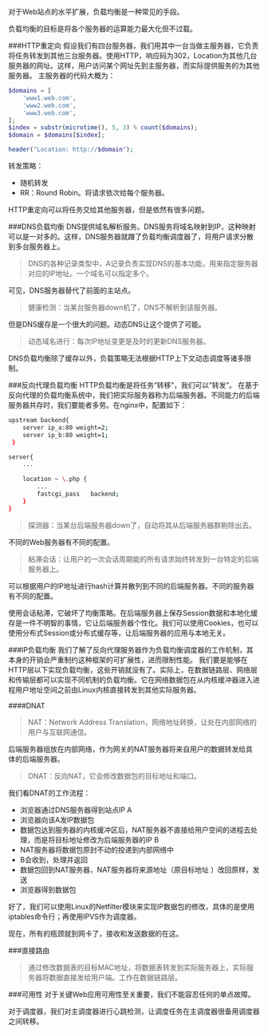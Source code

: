 <!--
author: 刘青
date: 2016-04-14
title: Web负载均衡
tags: 高性能Web站点 Web负载均衡
category: web/高性能Web站点
status: publish
summary: 
-->
对于Web站点的水平扩展，负载均衡是一种常见的手段。

负载均衡的目标是将各个服务器的运算能力最大化但不过载。

###HTTP重定向
假设我们有四台服务器，我们用其中一台当做主服务器，它负责将任务转发到其他三台服务器。使用HTTP，响应码为302，Location为其他几台服务器的网址。这样，用户访问某个网址先到主服务器，而实际提供服务的为其他服务器。
主服务器的代码大概为：
```php
$domains = [
	'www1.web.com',
	'www2.web.com',
	'www3.web.com',
];
$index = substr(microtime(), 5, 3) % count($domains);
$domain = $domains[$index];

header("Location: http://$domain");
```

转发策略：
- 随机转发
- RR：Round Robin。将请求依次给每个服务器。

HTTP重定向可以将任务交给其他服务器，但是依然有很多问题。

###DNS负载均衡
DNS提供域名解析服务。DNS服务将域名映射到IP，这种映射可以是一对多的。这样，DNS服务器就蹭了负载均衡调度器了，将用户请求分散到多台服务器上。
> DNS的各种记录类型中，A记录负责实现DNS的基本功能，用来指定服务器对应的IP地址。一个域名可以指定多个。

可见，DNS服务器替代了前面的主站点。

> 健康检测：当某台服务器down机了，DNS不解析到该服务器。

但是DNS缓存是一个很大的问题。动态DNS让这个提供了可能。
> 动态域名进行：每次IP地址变更是及时的更新DNS服务器。

DNS负载均衡除了缓存以外，负载策略无法根据HTTP上下文动态调度等诸多限制。

###反向代理负载均衡
HTTP负载均衡是将任务“转移”，我们可以“转发”。
在基于反向代理的负载均衡系统中，我们把实际服务器称为后端服务器。不同能力的后端服务器共存时，我们要能者多劳。在nginx中，配置如下：
```bash
upstream backend{
	server ip_a:80 weight=2;
	server ip_b:80 weight=1;
 }

server{
	...
	
	location ~ \.php {
		...
        fastcgi_pass   backend;
    }
}
```
> 探测器：当某台后端服务器down了，自动将其从后端服务器群剔除出去。

不同的Web服务器有不同的配置。

> 粘滞会话：让用户的一次会话周期能的所有请求始终转发到一台特定的后端服务器上。

可以根据用户的IP地址进行hash计算并散列到不同的后端服务器。不同的服务器有不同的配置。

使用会话粘滞，它破坏了均衡策略。在后端服务器上保存Session数据和本地化缓存是一件不明智的事情，它让后端服务器个性化。我们可以使用Cookies，也可以使用分布式Session或分布式缓存等，让后端服务器的应用与本地无关。

###IP负载均衡
我们了解了反向代理服务器作为负载均衡调度器的工作机制，其本身的开销会严重制约这种框架的可扩展性，进而限制性能。
我们要是能够在HTTP层以下实现负载均衡，这些开销就没有了。实际上，在数据链路层、网络层和传输层都可以实现不同机制的负载均衡。它在网络数据包在从内核缓冲器进入进程用户地址空间之前由Linux内核直接转发到其他实际服务器。

####DNAT
> NAT：Network Address Translation，网络地址转换，让处在内部网络的用户与互联网通信。

后端服务器组放在内部网络，作为网关的NAT服务器将来自用户的数据转发给具体的后端服务器。
> DNAT：反向NAT，它会修改数据包的目标地址和端口。

我们看DNAT的工作流程：
- 浏览器通过DNS服务器得到站点IP A
- 浏览器向该A发IP数据包
- 数据包达到服务器的内核缓冲区后，NAT服务器不直接给用户空间的进程去处理，而是将目标地址修改为后端服务器的IP B
- NAT服务器将数据包原封不动的投递到内部网络中
- B会收到，处理并返回
- 数据包回到NAT服务器，NAT服务器将来源地址（原目标地址 ）改回原样，发送
- 浏览器得到数据包

好了，我们可以使用Linux的Netfilter模块来实现IP数据包的修改，具体的是使用iptables命令行；再使用IPVS作为调度器。

现在，所有的瓶颈就到网卡了，接收和发送数据的在这。


###直接路由
> 通过修改数据表的目标MAC地址，将数据表转发到实际服务器上，实际服务器将数据直接发给用户端。工作在数据链路层。


###可用性
对于关键Web应用可用性至关重要，我们不能容忍任何的单点故障。

对于调度器，我们对主调度器进行心跳检测，让调度任务在主调度器很备用调度器之间转移。

